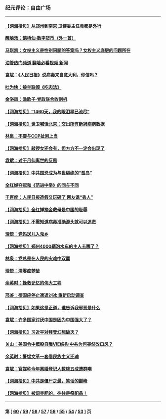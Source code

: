 ### 纪元评论：自由广场
---
#### [【网海拾贝】从郑州到南京 卫健委主任竟都是外行](../../pages/nsc993/n13165504.md?08170330) 
#### [醒脑汤：鹊桥仙·数字货币（外一首）](../../pages/nsc993/n13165652.md?08170330) 
#### [马琪凯：女权主义是性别问题的答案吗？女权主义底层的问题所在](../../pages/nsc993/n13165599.md?08170330) 
#### [油管热门频道 翻墙必看视频 新闻](ok?08170330)
#### [袁斌：《人民日报》说病毒来自意大利，你信吗？](../../pages/nsc993/n13163255.md?08170330) 
#### [吐为快：狼羊联颁《吃肉法》](../../pages/nsc993/n13163403.md?08170330) 
#### [金浴凤：渔歌子·党政联合收割机](../../pages/nsc993/n13163400.md?08170330) 
#### [【网海拾贝】“1460天，我的眼泪早已流尽”](../../pages/nsc993/n13162635.md?08170330) 
#### [【网海拾贝】世卫喊话北京：交出所有新冠病例数据](../../pages/nsc993/n13161920.md?08170330) 
#### [林泉：不要与CCP扯闲上当](../../pages/nsc993/n13161954.md?08170330) 
#### [【网海拾贝】敲锣女还会有，但方方不一定会出现了](../../pages/nsc993/n13159819.md?08170330) 
#### [袁斌：对于月仙离世的反思](../../pages/nsc993/n13157072.md?08170330) 
#### [【网海拾贝】中共国恐成为与世隔绝的“孤岛”](../../pages/nsc993/n13157270.md?08170330) 
#### [全红婵夺冠和《范进中举》的同与不同](../../pages/nsc993/n13157558.md?08170330) 
#### [千百度：人民日报造假又玩砸了 网友讽“丢人”](../../pages/nsc993/n13157120.md?08170330) 
#### [【网海拾贝】全红婵摘金救母是中国的耻辱](../../pages/nsc993/n13154466.md?08170330) 
#### [【网海拾贝】不需知道病毒准确源头就可以追责](../../pages/nsc993/n13151895.md?08170330) 
#### [理悟：党妈送儿入鬼乡](../../pages/nsc993/n13150749.md?08170330) 
#### [【网海拾贝】郑州4000辆泡水车的主人去哪了？](../../pages/nsc993/n13149792.md?08170330) 
#### [林泉：党总是在人民的灾难中双赢](../../pages/nsc993/n13149232.md?08170330) 
#### [理悟：清零痴梦破](../../pages/nsc993/n13149216.md?08170330) 
#### [余英时：挽救记忆的伟大工程](../../pages/nsc993/n13148828.md?08170330) 
#### [邢鉴：德国应停止遣返刘冰 重新启动调查](../../pages/nsc993/n13148274.md?08170330) 
#### [【网海拾贝】如果这是正道，谁告诉我邪恶是什么](../../pages/nsc993/n13147092.md?08170330) 
#### [袁斌：许多国家讨厌中国是因为中国强大了？](../../pages/nsc993/n13147558.md?08170330) 
#### [【网海拾贝】习近平对拜登幻想破灭？](../../pages/nsc993/n13145171.md?08170330) 
#### [关山：美国令中概股自曝VIE结构 中共为何突然改口风？](../../pages/nsc993/n13144903.md?08170330) 
#### [余英时：警惕文革一套借民族主义还魂](../../pages/nsc993/n13145214.md?08170330) 
#### [袁斌：官媒称今年离婚登记人数降五成遭群嘲](../../pages/nsc993/n13144883.md?08170330) 
#### [【网海拾贝】中共是僵尸之最，笑话的巅峰](../../pages/nsc993/n13143217.md?08170330) 
#### [【网海拾贝】被饲养肥的，往往是祭祀品！](../../pages/nsc993/n13140755.md?08170330) 

---
#### 第 [ [60](./60.md?08170330) / [59](./59.md?08170330) / [58](./58.md?08170330) / [57](./57.md?08170330) / [56](./56.md?08170330) / [55](./55.md?08170330) / [54](./54.md?08170330) / [53](./53.md?08170330) ] 页
